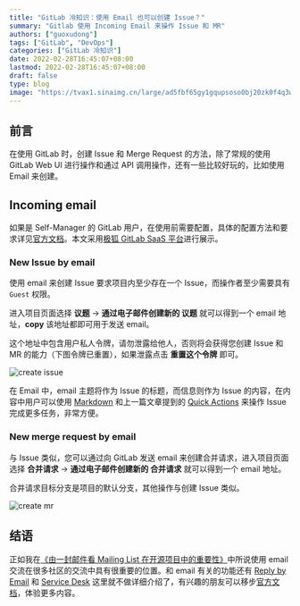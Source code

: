 ```yaml
---
title: "GitLab 冷知识：使用 Email 也可以创建 Issue？"
summary: "Gitlab 使用 Incoming Email 来操作 Issue 和 MR"
authors: ["guoxudong"]
tags: ["GitLab", "DevOps"]
categories: ["GitLab 冷知识"]
date: 2022-02-28T16:45:07+08:00
lastmod: 2022-02-28T16:45:07+08:00
draft: false
type: blog
image: "https://tvax1.sinaimg.cn/large/ad5fbf65gy1gqupsoso0bj20zk0f4q3w.jpg"
---
```

## 前言

在使用 GitLab 时，创建 Issue 和 Merge Request 的方法，除了常规的使用 GitLab Web UI 进行操作和通过 API 调用操作，还有一些比较好玩的，比如使用 Email 来创建。

## Incoming email

如果是 Self-Manager 的 GitLab 用户，在使用前需要配置，具体的配置方法和要求详见[官方文档](https://docs.gitlab.com/ee/administration/incoming_email.html#incoming-email)。本文采用[极狐 GitLab SaaS 平台](https://jihulab.com/)进行展示。

### New Issue by email

使用 email 来创建 Issue 要求项目内至少存在一个 Issue，而操作者至少需要具有 `Guest` 权限。

进入项目页面选择 **议题** -> **通过电子邮件创建新的 议题** 就可以得到一个 email 地址，**copy** 该地址都即可用于发送 email。

这个地址中包含用户私人令牌，请勿泄露给他人，否则将会获得您创建 Issue 和 MR 的能力（下图令牌已重置），如果泄露点击 **重置这个令牌** 即可。

![create issue](https://tvax4.sinaimg.cn/large/ad5fbf65gy1gztcdrisgij219y0js44m.jpg)

在 Email 中，email 主题将作为 Issue 的标题，而信息则作为 Issue 的内容，在内容中用户可以使用 [Markdown](https://jihulab.com/help/user/markdown) 和上一篇文章提到的 [Quick Actions](../gitlab-quick-actions/) 来操作 Issue 完成更多任务，非常方便。

### New merge request by email

与 Issue 类似，您可以通过向 GitLab 发送 email 来创建合并请求，进入项目页面选择 **合并请求** -> **通过电子邮件创建新的 合并请求** 就可以得到一个 email 地址。

合并请求目标分支是项目的默认分支，其他操作与创建 Issue 类似。

![create mr](https://tvax3.sinaimg.cn/large/ad5fbf65gy1gztcxhid3kj21a60jgwks.jpg)

## 结语

正如我在[《由一封邮件看 Mailing List 在开源项目中的重要性》](https://guoxudong.io/post/kubernetes-client-python/)中所说使用 email 交流在很多社区的交流中具有很重要的位置。和 email 有关的功能还有 [Reply by Email](https://docs.gitlab.com/ee/administration/reply_by_email.html) 和 [Service Desk](https://docs.gitlab.com/ee/user/project/service_desk.html) 这里就不做详细介绍了，有兴趣的朋友可以移步[官方文档](https://docs.gitlab.com/ee/administration/incoming_email.html)，体验更多内容。